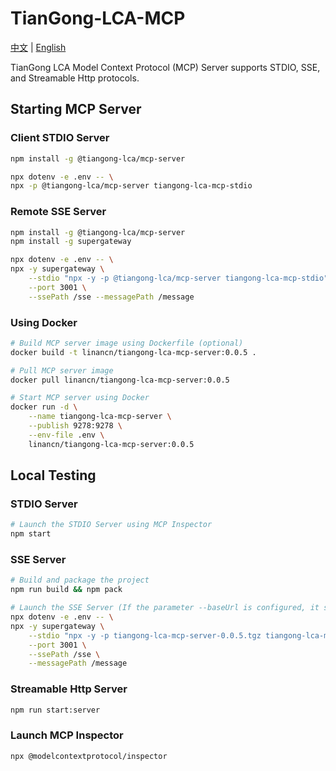 # TianGong-LCA-MCP

[中文](https://github.com/linancn/tiangong-lca-mcp/blob/main/README_CN.md) | [English](https://github.com/linancn/tiangong-lca-mcp/blob/main/README.md)

TianGong LCA Model Context Protocol (MCP) Server supports STDIO, SSE, and Streamable Http protocols.

## Starting MCP Server

### Client STDIO Server

```bash
npm install -g @tiangong-lca/mcp-server

npx dotenv -e .env -- \
npx -p @tiangong-lca/mcp-server tiangong-lca-mcp-stdio
```

### Remote SSE Server

```bash
npm install -g @tiangong-lca/mcp-server
npm install -g supergateway

npx dotenv -e .env -- \
npx -y supergateway \
    --stdio "npx -y -p @tiangong-lca/mcp-server tiangong-lca-mcp-stdio" \
    --port 3001 \
    --ssePath /sse --messagePath /message
```

### Using Docker

```bash
# Build MCP server image using Dockerfile (optional)
docker build -t linancn/tiangong-lca-mcp-server:0.0.5 .

# Pull MCP server image
docker pull linancn/tiangong-lca-mcp-server:0.0.5

# Start MCP server using Docker
docker run -d \
    --name tiangong-lca-mcp-server \
    --publish 9278:9278 \
    --env-file .env \
    linancn/tiangong-lca-mcp-server:0.0.5
```

## Local Testing

### STDIO Server

```bash
# Launch the STDIO Server using MCP Inspector
npm start
```

### SSE Server

```bash
# Build and package the project
npm run build && npm pack

# Launch the SSE Server (If the parameter --baseUrl is configured, it should be set to a valid IP address or domain name)
npx dotenv -e .env -- \
npx -y supergateway \
    --stdio "npx -y -p tiangong-lca-mcp-server-0.0.5.tgz tiangong-lca-mcp-stdio" \
    --port 3001 \
    --ssePath /sse \
    --messagePath /message
```

### Streamable Http Server

```bash
npm run start:server
```

### Launch MCP Inspector

```bash
npx @modelcontextprotocol/inspector

